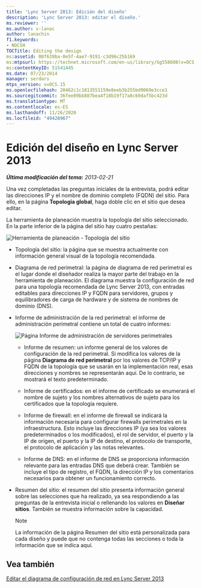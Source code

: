 ```yaml
---
title: 'Lync Server 2013: Edición del diseño'
description: 'Lync Server 2013: editar el diseño.'
ms.reviewer: ''
ms.author: v-lanac
author: lanachin
f1.keywords:
- NOCSH
TOCTitle: Editing the design
ms:assetid: 08f639ba-0e5f-4ae7-9191-c3d96c25b169
ms:mtpsurl: https://technet.microsoft.com/en-us/library/Gg558608(v=OCS.15)
ms:contentKeyID: 51541445
ms.date: 07/23/2014
manager: serdars
mtps_version: v=OCS.15
ms.openlocfilehash: 20462c1c1813551159e8eeb3b255bd9069e3cce1
ms.sourcegitcommit: 36fee89bb887bea4f18b19f17a8c69daf5bc423d
ms.translationtype: MT
ms.contentlocale: es-ES
ms.lasthandoff: 11/26/2020
ms.locfileid: "49428967"
---
```

# <a name="editing-the-design-in-lync-server-2013"></a>Edición del diseño en Lync Server 2013

<div data-xmlns="http://www.w3.org/1999/xhtml">

<div class="topic" data-xmlns="http://www.w3.org/1999/xhtml" data-msxsl="urn:schemas-microsoft-com:xslt" data-cs="https://msdn.microsoft.com/">

<div data-asp="https://msdn2.microsoft.com/asp">



</div>

<div id="mainSection">

<div id="mainBody">

<span> </span>

_**Última modificación del tema:** 2013-02-21_

Una vez completadas las preguntas iniciales de la entrevista, podrá editar las direcciones IP y el nombre de dominio completo (FQDN) del sitio. Para ello, en la página **Topología global**, haga doble clic en el sitio que desea editar.

La herramienta de planeación muestra la topología del sitio seleccionado. En la parte inferior de la página del sitio hay cuatro pestañas:

![Herramienta de planeación - Topología del sitio](images/Gg558608.e6189c20-360a-42bd-ba90-11bdb5b7551b(OCS.15).jpg "Herramienta de planeación - Topología del sitio")

  - Topología del sitio: la página que se muestra actualmente con información general visual de la topología recomendada.

  - Diagrama de red perimetral: la página de diagrama de red perimetral es el lugar donde el diseñador realiza la mayor parte del trabajo en la herramienta de planeación. El diagrama muestra la configuración de red para una topología recomendada de Lync Server 2013, con entradas editables para direcciones IP y FQDN para servidores, grupos y equilibradores de carga de hardware y de sistema de nombres de dominio (DNS).

  - Informe de administración de la red perimetral: el informe de administración perimetral contiene un total de cuatro informes:
    
    ![Página Informe de administración de servidores perimetrales](images/Gg558608.0019cc5e-af39-4cb9-82ce-58f6388242ff(OCS.15).jpg "Página Informe de administración de servidores perimetrales")  
    
      - Informe de resumen: un informe general de los valores de configuración de la red perimetral. Si modifica los valores de la página **Diagrama de red perimetral** por los valores de TCP/IP y FQDN de la topología que se usarán en la implementación real, esas direcciones y nombres se representarán aquí. De lo contrario, se mostrará el texto predeterminado.
    
      - Informe de certificados: en el informe de certificado se enumerará el nombre de sujeto y los nombres alternativos de sujeto para los certificados que la topología requiere.
    
      - Informe de firewall: en el informe de firewall se indicará la información necesaria para configurar firewalls perimetrales en la infraestructura. Esto incluye las direcciones IP (ya sea los valores predeterminados o los modificados), el rol de servidor, el puerto y la IP de origen, el puerto y la IP de destino, el protocolo de transporte, el protocolo de aplicación y las notas relevantes.
    
      - Informe de DNS: en el informe de DNS se proporciona información relevante para las entradas DNS que deberá crear. También se incluye el tipo de registro, el FQDN, la dirección IP y los comentarios necesarios para obtener un funcionamiento correcto.

  - Resumen del sitio: el resumen del sitio presenta información general sobre las selecciones que ha realizado, ya sea respondiendo a las preguntas de la entrevista inicial o rellenando los valores en **Diseñar sitios**. También se muestra información sobre la capacidad.
    
    <div>
    

    > [!NOTE]  
    > La información de la página Resumen del sitio está personalizada para cada diseño y puede que no contenga todas las secciones o toda la información que se indica aquí.

    
    </div>

<div>

## <a name="see-also"></a>Vea también


[Editar el diagrama de configuración de red en Lync Server 2013](lync-server-2013-editing-the-network-configuration-diagram.md)  
  

</div>

</div>

<span> </span>

</div>

</div>

</div>

